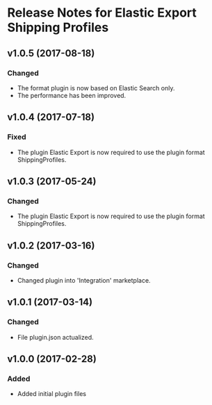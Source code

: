 # Release Notes for Elastic Export Shipping Profiles

## v1.0.5 (2017-08-18)

### Changed 
- The format plugin is now based on Elastic Search only.
- The performance has been improved.

## v1.0.4 (2017-07-18)

### Fixed
- The plugin Elastic Export is now required to use the plugin format ShippingProfiles.

## v1.0.3 (2017-05-24)

### Changed
- The plugin Elastic Export is now required to use the plugin format ShippingProfiles.

## v1.0.2 (2017-03-16)

### Changed
- Changed plugin into 'Integration' marketplace.

## v1.0.1 (2017-03-14)

### Changed
- File plugin.json actualized.

## v1.0.0 (2017-02-28)
 
### Added
- Added initial plugin files
